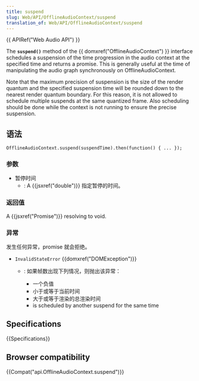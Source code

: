 ```yaml
---
title: suspend
slug: Web/API/OfflineAudioContext/suspend
translation_of: Web/API/OfflineAudioContext/suspend
---
```

{{ APIRef("Web Audio API") }}

The **`suspend()`** method of the {{ domxref("OfflineAudioContext") }} interface schedules a suspension of the time progression in the audio context at the specified time and returns a promise. This is generally useful at the time of manipulating the audio graph synchronously on OfflineAudioContext.

Note that the maximum precision of suspension is the size of the render quantum and the specified suspension time will be rounded down to the nearest render quantum boundary. For this reason, it is not allowed to schedule multiple suspends at the same quantized frame. Also scheduling should be done while the context is not running to ensure the precise suspension.

## 语法

```plain
OfflineAudioContext.suspend(suspendTime).then(function() { ... });
```

### 参数

- 暂停时间
  - : A {{jsxref("double")}} 指定暂停的时间。

### 返回值

A {{jsxref("Promise")}} resolving to void.

### 异常

发生任何异常，promise 就会拒绝。

- `InvalidStateError` {{domxref("DOMException")}}

  - : 如果帧数出现下列情况，则抛出该异常：

    - 一个负值
    - 小于或等于当前时间
    - 大于或等于渲染的总渲染时间
    - is scheduled by another suspend for the same time

## Specifications

{{Specifications}}

## Browser compatibility

{{Compat("api.OfflineAudioContext.suspend")}}
